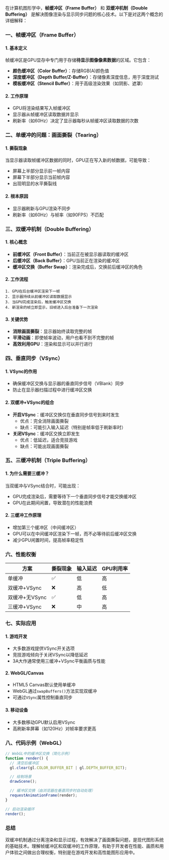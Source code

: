 在计算机图形学中，**帧缓冲区（Frame Buffer）** 和 **双缓冲机制（Double Buffering）** 是解决图像渲染与显示同步问题的核心技术。以下是对这两个概念的详细解释：

### 一、帧缓冲区（Frame Buffer）

#### 1. **基本定义**

帧缓冲区是GPU显存中专门用于存储**待显示图像像素数据**的区域。它包含：

- **颜色缓冲区（Color Buffer）**：存储RGB(A)颜色值
- **深度缓冲区（Depth Buffer/Z-Buffer）**：存储像素深度信息，用于深度测试
- **模板缓冲区（Stencil Buffer）**：用于高级渲染效果（如阴影、遮罩）

#### 2. **工作原理**

- GPU将渲染结果写入帧缓冲区
- 显示器从帧缓冲区读取数据并显示
- 刷新率（如60Hz）决定了显示器每秒从帧缓冲区读取数据的次数

### 二、单缓冲的问题：画面撕裂（Tearing）

#### 1. **撕裂现象**

当显示器读取帧缓冲区数据的同时，GPU正在写入新的帧数据，可能导致：

- 屏幕上半部分显示前一帧内容
- 屏幕下半部分显示当前帧内容
- 出现明显的水平撕裂线

#### 2. **根本原因**

- 显示器刷新与GPU渲染不同步
- 刷新率（如60Hz）与帧率（如90FPS）不匹配

### 三、双缓冲机制（Double Buffering）

#### 1. **核心概念**

- **前缓冲区（Front Buffer）**：当前正在被显示器读取的缓冲区
- **后缓冲区（Back Buffer）**：GPU当前正在渲染的缓冲区
- **缓冲区交换（Buffer Swap）**：渲染完成后，交换前后缓冲区的角色

#### 2. **工作流程**

```
1. GPU在后台缓冲区渲染下一帧
2. 显示器持续从前缓冲区读取数据显示
3. 当GPU完成渲染后，触发缓冲区交换
4. 新渲染的帧立即显示，旧帧进入后台准备下一次渲染
```

#### 3. **关键优势**

- **消除画面撕裂**：显示器始终读取完整的帧
- **平滑动画**：即使帧率波动，用户也看不到不完整的帧
- **高效利用GPU**：渲染和显示可以并行进行

### 四、垂直同步（VSync）

#### 1. **VSync的作用**

- 确保缓冲区交换与显示器的垂直同步信号（VBlank）同步
- 防止在显示器扫描过程中进行缓冲区交换

#### 2. **双缓冲+VSync的组合**

- **开启VSync**：缓冲区交换仅在垂直同步信号到来时发生
  - 优点：完全消除画面撕裂
  - 缺点：可能引入输入延迟（特别是帧率低于刷新率时）
- **关闭VSync**：缓冲区交换立即发生
  - 优点：低延迟，适合竞技游戏
  - 缺点：可能出现画面撕裂

### 五、三缓冲机制（Triple Buffering）

#### 1. **为什么需要三缓冲？**

当双缓冲与VSync结合时，可能出现：

- GPU完成渲染后，需要等待下一个垂直同步信号才能交换缓冲区
- GPU在此期间闲置，导致潜在的性能浪费

#### 2. **三缓冲工作原理**

- 增加第三个缓冲区（中间缓冲区）
- GPU可以在中间缓冲区渲染下一帧，而不必等待前后缓冲区交换
- 减少GPU闲置时间，提高帧率稳定性

### 六、性能权衡

| 方案           | 撕裂现象 | 输入延迟 | GPU利用率 |
| -------------- | -------- | -------- | --------- |
| 单缓冲         | ✅       | 低       | 高        |
| 双缓冲+VSync   | ❌       | 高       | 低        |
| 双缓冲+无VSync | ✅       | 低       | 高        |
| 三缓冲+VSync   | ❌       | 中       | 高        |

### 七、实际应用

#### 1. **游戏开发**

- 大多数游戏提供VSync开关选项
- 竞技游戏倾向于关闭VSync以降低延迟
- 3A大作通常使用三缓冲+VSync平衡画质与性能

#### 2. **WebGL/Canvas**

- HTML5 Canvas默认使用单缓冲
- WebGL通过`swapBuffers()`方法实现双缓冲
- 可通过`VSync`属性控制垂直同步

#### 3. **移动设备**

- 大多数移动GPU默认启用VSync
- 高刷新率屏幕（如120Hz）对帧率要求更高

### 八、代码示例（WebGL）

```javascript
// WebGL中的缓冲区交换（简化示例）
function render() {
  // 清空后缓冲区
  gl.clear(gl.COLOR_BUFFER_BIT | gl.DEPTH_BUFFER_BIT);

  // 绘制场景
  drawScene();

  // 缓冲区交换（由浏览器在垂直同步时自动处理）
  requestAnimationFrame(render);
}

// 启动渲染循环
render();
```

### 总结

双缓冲机制通过分离渲染和显示过程，有效解决了画面撕裂问题，是现代图形系统的基础技术。理解帧缓冲区和双缓冲的工作原理，有助于开发者在性能、画质和用户体验之间做出合理权衡，特别是在游戏开发和高性能图形应用中。
